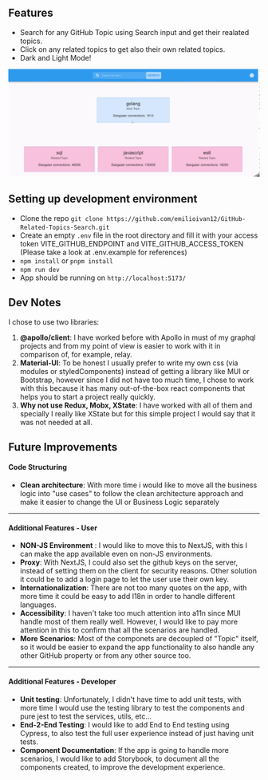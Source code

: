 ## Features
- Search for any GitHub Topic using Search input and get their realated topics.
- Click on any related topics to get also their own related topics.
- Dark and Light Mode!

![](https://github.com/emilioivan12/GitHub-Related-Topics-Search/blob/First_Iteration/overview.gif)

## Setting up development environment
- Clone the repo `git clone https://github.com/emilioivan12/GitHub-Related-Topics-Search.git`
- Create an empty `.env` file in the root directory and fill it with your access token VITE_GITHUB_ENDPOINT and VITE_GITHUB_ACCESS_TOKEN (Please take a look at .env.example for references)
- `npm install` or `pnpm install`
- `npm run dev`
- App should be running on `http://localhost:5173/`

## Dev Notes
I chose to use two libraries:
1. **@apollo/client**: I have worked before with Apollo in must of my graphql projects and from my point of view is easier to work with it in comparison of, for example, relay.
2. **Material-UI**: To be honest I usually prefer to write my own css (via modules or styledComponents) instead of getting a library like MUI or Bootstrap, however since I did not have too much time,  I chose to work with this because it has many out-of-the-box react components that helps you to start a project really quickly.
3. **Why not use Redux, Mobx, XState**: I have worked with all of them and specially I really like XState but for this simple project I would say that it was not needed at all.

## Future Improvements
#### Code Structuring
- **Clean architecture**: With more time i would like to move all the business logic into "use cases" to follow the clean architecture approach and make it easier to change the UI or Business Logic separately
---
#### Additional Features - User
- **NON-JS Environment** : I would like to move this to NextJS, with this I can make the app available even on non-JS environments.
- **Proxy**: With NextJS, I could also set the github keys on the server, instead of setting them on the client for security reasons. Other solution it could be to add a login page to let the user use their own key.
- **Internationalization**: There are not too many quotes on the app, with more time it could be easy to add I18n in order to handle different languages.
- **Accessibility**: I haven't take too much attention into a11n since MUI handle most of them really well. However, I would like to pay more attention in this to confirm that all the scenarios are handled.
- **More Scenarios**: Most of the componets are decoupled of "Topic" itself, so it would be easier to expand the app functionality to also handle any other GitHub property or from any other source too.
---
#### Additional Features - Developer
- **Unit testing**: Unfortunately, I didn't have time to add unit tests, with more time I would use the testing library to test the components and pure jest to test the services, utils, etc...
- **End-2-End Testing**: I would like to add End to End testing using Cypress, to also test the full user experience instead of just having unit tests.
- **Component Documentation**: If the app is going to handle more scenarios, I would like to add Storybook, to document all the components created, to improve the development experience.

